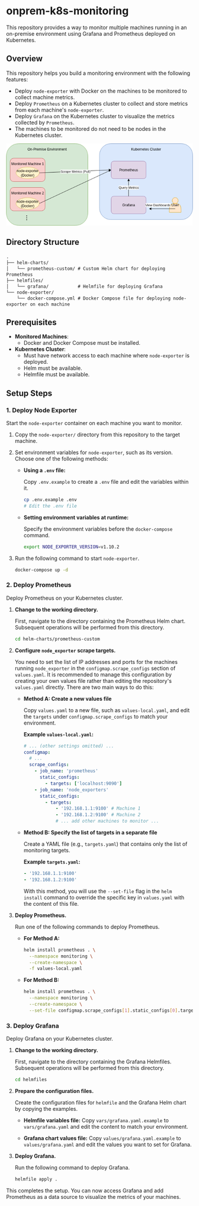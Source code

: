 # onprem-k8s-monitoring

This repository provides a way to monitor multiple machines running in an on-premise environment using Grafana and Prometheus deployed on Kubernetes.

## Overview

This repository helps you build a monitoring environment with the following features:

-   Deploy `node-exporter` with Docker on the machines to be monitored to collect machine metrics.
-   Deploy `Prometheus` on a Kubernetes cluster to collect and store metrics from each machine's `node-exporter`.
-   Deploy `Grafana` on the Kubernetes cluster to visualize the metrics collected by `Prometheus`.
-   The machines to be monitored do not need to be nodes in the Kubernetes cluster.

<img src="docs/images/architecture.drawio.png">

## Directory Structure

```
.
├── helm-charts/
│   └── prometheus-custom/ # Custom Helm chart for deploying Prometheus
├── helmfiles/
│   └── grafana/           # Helmfile for deploying Grafana
└── node-exporter/
    └── docker-compose.yml # Docker Compose file for deploying node-exporter on each machine
```

## Prerequisites

-   **Monitored Machines**:
    -   Docker and Docker Compose must be installed.
-   **Kubernetes Cluster**:
    -   Must have network access to each machine where `node-exporter` is deployed.
    -   Helm must be available.
    -   Helmfile must be available.

## Setup Steps

### 1. Deploy Node Exporter

Start the `node-exporter` container on each machine you want to monitor.

1.  Copy the `node-exporter/` directory from this repository to the target machine.

2.  Set environment variables for `node-exporter`, such as its version. Choose one of the following methods:

    *   **Using a `.env` file:**

        Copy `.env.example` to create a `.env` file and edit the variables within it.

        ```bash
        cp .env.example .env
        # Edit the .env file
        ```

    *   **Setting environment variables at runtime:**

        Specify the environment variables before the `docker-compose` command.

        ```bash
        export NODE_EXPORTER_VERSION=v1.10.2
        ```

3.  Run the following command to start `node-exporter`.

    ```bash
    docker-compose up -d
    ```

### 2. Deploy Prometheus

Deploy Prometheus on your Kubernetes cluster.

1.  **Change to the working directory.**

    First, navigate to the directory containing the Prometheus Helm chart. Subsequent operations will be performed from this directory.

    ```bash
    cd helm-charts/prometheus-custom
    ```

2.  **Configure `node_exporter` scrape targets.**

    You need to set the list of IP addresses and ports for the machines running `node_exporter` in the `configmap.scrape_configs` section of `values.yaml`. It is recommended to manage this configuration by creating your own values file rather than editing the repository's `values.yaml` directly. There are two main ways to do this:

    *   **Method A: Create a new values file**

        Copy `values.yaml` to a new file, such as `values-local.yaml`, and edit the `targets` under `configmap.scrape_configs` to match your environment.

        **Example `values-local.yaml`:**
        ```yaml
        # ... (other settings omitted) ...
        configmap:
          # ...
          scrape_configs:
            - job_name: 'prometheus'
              static_configs:
                - targets: ['localhost:9090']
            - job_name: 'node_exporters'
              static_configs:
                - targets:
                    - '192.168.1.1:9100' # Machine 1
                    - '192.168.1.2:9100' # Machine 2
                    # ... add other machines to monitor ...
        ```

    *   **Method B: Specify the list of targets in a separate file**

        Create a YAML file (e.g., `targets.yaml`) that contains only the list of monitoring targets.

        **Example `targets.yaml`:**
        ```yaml
        - '192.168.1.1:9100'
        - '192.168.1.2:9100'
        ```
        With this method, you will use the `--set-file` flag in the `helm install` command to override the specific key in `values.yaml` with the content of this file.

3.  **Deploy Prometheus.**

    Run one of the following commands to deploy Prometheus.

    *   **For Method A:**
        ```bash
        helm install prometheus . \
          --namespace monitoring \
          --create-namespace \
          -f values-local.yaml
        ```

    *   **For Method B:**
        ```bash
        helm install prometheus . \
          --namespace monitoring \
          --create-namespace \
          --set-file configmap.scrape_configs[1].static_configs[0].targets=targets.yaml
        ```

### 3. Deploy Grafana

Deploy Grafana on your Kubernetes cluster.

1.  **Change to the working directory.**

    First, navigate to the directory containing the Grafana Helmfiles. Subsequent operations will be performed from this directory.

    ```bash
    cd helmfiles
    ```

2.  **Prepare the configuration files.**

    Create the configuration files for `helmfile` and the Grafana Helm chart by copying the examples.

    *   **Helmfile variables file:**
        Copy `vars/grafana.yaml.example` to `vars/grafana.yaml` and edit the content to match your environment.

    *   **Grafana chart values file:**
        Copy `values/grafana.yaml.example` to `values/grafana.yaml` and edit the values you want to set for Grafana.

3.  **Deploy Grafana.**

    Run the following command to deploy Grafana.

    ```bash
    helmfile apply .
    ```

This completes the setup. You can now access Grafana and add Prometheus as a data source to visualize the metrics of your machines.
